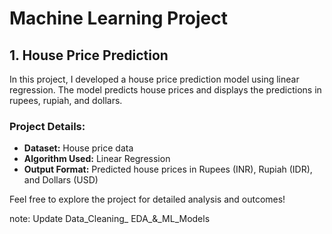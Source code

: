 # Machine Learning Project

## 1. House Price Prediction

In this project, I developed a house price prediction model using linear regression. The model predicts house prices and displays the predictions in rupees, rupiah, and dollars.

### Project Details:
- **Dataset:** House price data
- **Algorithm Used:** Linear Regression
- **Output Format:** Predicted house prices in Rupees (INR), Rupiah (IDR), and Dollars (USD)

Feel free to explore the project for detailed analysis and outcomes!

note: Update Data_Cleaning_ EDA_&_ML_Models
